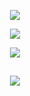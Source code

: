 <p align="center"><a><img src="https://cdn.discordapp.com/attachments/495678363763998740/780826842855768104/profilegithub.png"></a></p>
<p align="center"><a><img src="https://cdn.discordapp.com/attachments/495678363763998740/780833637264130058/rerz-4.png"></a></p>

<p align="center">
<a href="https://github.com/Zilnix"><img src="https://github-readme-stats.vercel.app/api?username=Zilnix&show_icons=true&bg_color=111111&text_color=999&icon_color=ff3f34&title_color=ff3f34"></a>
</p>

<h2></h2>
<p align="center">
<a href="https://github.com/Zilnix"><img src="https://komarev.com/ghpvc/?username=Zilnix&color=red&label=Profile%20Views&logo=Github&style=flat-square"></a>
</p>
<h2></h2>
